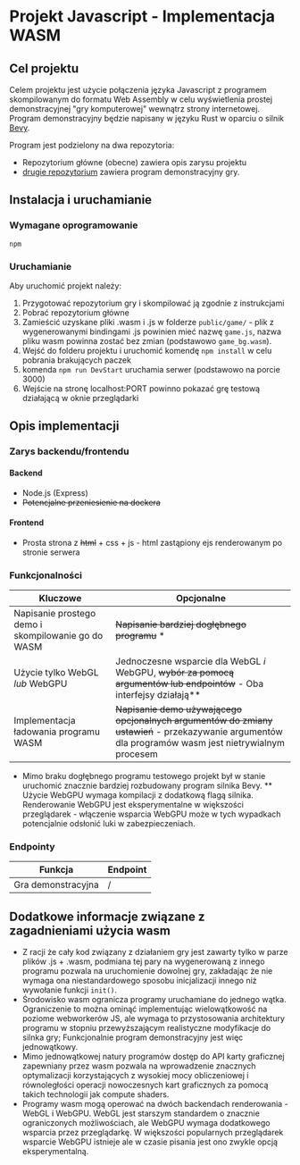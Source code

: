 # Projekt Javascript - Implementacja WASM
## Cel projektu
Celem projektu jest użycie połączenia języka Javascript z programem skompilowanym do formatu Web Assembly w celu wyświetlenia prostej demonstracyjnej "gry komputerowej" wewnątrz strony internetowej. \
Program demonstracyjny będzie napisany w języku Rust w oparciu o silnik [Bevy](https://bevyengine.org/).

Program jest podzielony na dwa repozytoria: 
- Repozytorium główne (obecne) zawiera opis zarysu projektu
- [drugie repozytorium](https://github.com/apuniacct/js_proj_game) zawiera program demonstracyjny gry.

## Instalacja i uruchamianie
### Wymagane oprogramowanie
`npm`
### Uruchamianie
Aby uruchomić projekt należy:
1) Przygotować repozytorium gry i skompilować ją zgodnie z instrukcjami
2) Pobrać repozytorium główne
3) Zamieścić uzyskane pliki .wasm i .js w folderze `public/game/` - plik z wygenerowanymi bindingami .js powinien mieć nazwę `game.js`, nazwa pliku wasm powinna zostać bez zmian (podstawowo `game_bg.wasm`).
4) Wejść do folderu projektu i uruchomić komendę `npm install` w celu pobrania brakujących paczek
5) komenda `npm run DevStart` uruchamia serwer (podstawowo na porcie 3000)
6) Wejście na stronę localhost:PORT powinno pokazać grę testową działającą w oknie przeglądarki

## Opis implementacji
### Zarys backendu/frontendu
#### Backend
- Node.js (Express)
- ~~Potencjalne przeniesienie na dockera~~
#### Frontend
- Prosta strona z ~~html~~ + css + js - html zastąpiony ejs renderowanym po stronie serwera
### Funkcjonalności
| Kluczowe | Opcjonalne
| - | - |
| Napisanie prostego demo i skompilowanie go do WASM  | ~~Napisanie bardziej dogłębnego programu~~ * 
| Użycie tylko WebGL *lub* WebGPU | Jednoczesne wsparcie dla WebGL *i* WebGPU, ~~wybór za pomocą argumentów lub endpointów~~ - Oba interfejsy działają**
| Implementacja ładowania programu WASM | ~~Napisanie demo używającego opcjonalnych argumentów do zmiany ustawień~~ - przekazywanie argumentów dla programów wasm jest nietrywialnym procesem

* Mimo braku dogłębnego programu testowego projekt był w stanie uruchomić znacznie bardziej rozbudowany program silnika Bevy.
** Użycie WebGPU wymaga kompilacji z dodatkową flagą silnika. Renderowanie WebGPU jest eksperymentalne w większości przeglądarek - włączenie wsparcia WebGPU może w tych wypadkach potencjalnie odsłonić luki w zabezpieczeniach.

### Endpointy
| Funkcja | Endpoint |
| - | - |
| Gra demonstracyjna | / |

## Dodatkowe informacje związane z zagadnieniami użycia wasm
- Z racji że cały kod związany z działaniem gry jest zawarty tylko w parze plików .js + .wasm, podmiana tej pary na wygenerowaną z innego programu pozwala na uruchomienie dowolnej gry, zakładając że nie wymaga ona niestandardowego sposobu inicjalizacji innego niż wywołanie funkcji `init()`.
- Środowisko wasm ogranicza programy uruchamiane do jednego wątka. Ograniczenie to można ominąć implementując wielowątkowość na poziome webworkerów JS, ale wymaga to przystosowania architektury programu w stopniu przewyższającym realistyczne modyfikacje do silnka gry; Funkcjonalnie program demonstracyjny jest więc jednowątkowy.
- Mimo jednowątkowej natury programów dostęp do API karty graficznej zapewniany przez wasm pozwala na wprowadzenie znacznych optymalizacji korzystających z wysokiej mocy obliczeniowej i równoległości operacji nowoczesnych kart graficznych za pomocą takich technologii jak compute shaders.
- Programy wasm mogą operować na dwóch backendach renderowania - WebGL i WebGPU. WebGL jest starszym standardem o znacznie ograniczonych możliwościach, ale WebGPU wymaga dodatkowego wsparcia przez przeglądarkę. W większości popularnych przeglądarek wsparcie WebGPU istnieje ale w czasie pisania jest ono zwykle opcją eksperymentalną.
